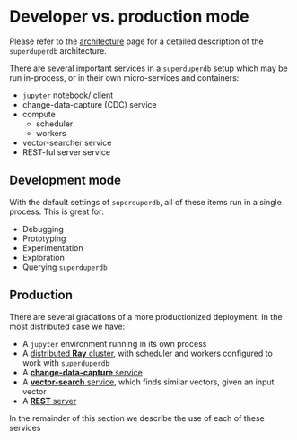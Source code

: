 # Developer vs. production mode

Please refer to the [architecture](../fundamentals/architecture.md) page for a detailed description of the `superduperdb` architecture.

There are several important services in a `superduperdb` setup which may be run in-process, or in their 
own micro-services and containers:

- `jupyter` notebook/ client
- change-data-capture (CDC) service
- compute
  - scheduler
  - workers
- vector-searcher service
- REST-ful server service

## Development mode

With the default settings of `superduperdb`, all of these items run in a single process.
This is great for:

- Debugging
- Prototyping
- Experimentation
- Exploration
- Querying `superduperdb`

## Production

There are several gradations of a more productionized deployment.
In the most distributed case we have:

- A `jupyter` environment running in its own process
- A [distributed **Ray** cluster](non_blocking_ray_jobs), with scheduler and workers configured to work with `superduperdb`
- A [**change-data-capture** service](change_data_capture)
- A [**vector-search** service](vector_comparison_service), which finds similar vectors, given an input vector
- A [**REST** server](./rest_api)

In the remainder of this section we describe the use of each of these services
